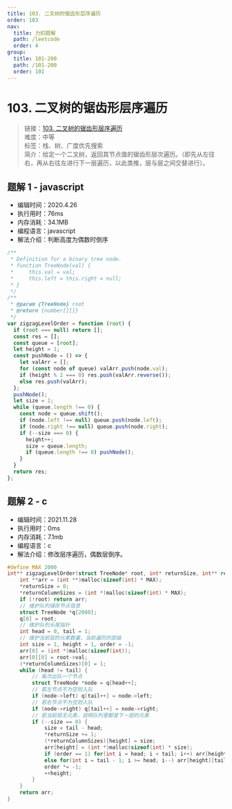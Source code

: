 ```yaml
---
title: 103. 二叉树的锯齿形层序遍历
order: 103
nav:
  title: 力扣题解
  path: /leetcode
  order: 4
group:
  title: 101-200
  path: /101-200
  order: 101
---
```


# 103. 二叉树的锯齿形层序遍历

> 链接：[103. 二叉树的锯齿形层序遍历](https://leetcode-cn.com/problems/binary-tree-zigzag-level-order-traversal/)  
> 难度：中等  
> 标签：栈、树、广度优先搜索  
> 简介：给定一个二叉树，返回其节点值的锯齿形层次遍历。（即先从左往右，再从右往左进行下一层遍历，以此类推，层与层之间交替进行）。

## 题解 1 - javascript

- 编辑时间：2020.4.26
- 执行用时：76ms
- 内存消耗：34.1MB
- 编程语言：javascript
- 解法介绍：判断高度为偶数时倒序

```javascript
/**
 * Definition for a binary tree node.
 * function TreeNode(val) {
 *     this.val = val;
 *     this.left = this.right = null;
 * }
 */
/**
 * @param {TreeNode} root
 * @return {number[][]}
 */
var zigzagLevelOrder = function (root) {
  if (root === null) return [];
  const res = [];
  const queue = [root];
  let height = 1;
  const pushNode = () => {
    let valArr = [];
    for (const node of queue) valArr.push(node.val);
    if (height % 2 === 0) res.push(valArr.reverse());
    else res.push(valArr);
  };
  pushNode();
  let size = 1;
  while (queue.length !== 0) {
    const node = queue.shift();
    if (node.left !== null) queue.push(node.left);
    if (node.right !== null) queue.push(node.right);
    if (--size === 0) {
      height++;
      size = queue.length;
      if (queue.length !== 0) pushNode();
    }
  }
  return res;
};
```
## 题解 2 - c
- 编辑时间：2021.11.28
- 执行用时：0ms
- 内存消耗：7.1mb
- 编程语言：c
- 解法介绍：修改层序遍历，偶数层倒序。
```c
#define MAX 2000
int** zigzagLevelOrder(struct TreeNode* root, int* returnSize, int** returnColumnSizes){
    int **arr = (int **)malloc(sizeof(int) * MAX);
    *returnSize = 0;
    *returnColumnSizes = (int *)malloc(sizeof(int) * MAX);
    if (!root) return arr;
    // 维护队列储存节点信息
    struct TreeNode *q[2000];
    q[0] = root;
    // 维护队列头尾指针
    int head = 0, tail = 1;
    // 维护当前层的元素数量，当前遍历的层级
    int size = 1, height = 1, order = -1;
    arr[0] = (int *)malloc(sizeof(int));
    arr[0][0] = root->val;
    (*returnColumnSizes)[0] = 1;
    while (head != tail) {
        // 每次出队一个节点
        struct TreeNode *node = q[head++];
        // 若左节点不为空则入队
        if (node->left) q[tail++] = node->left;
        // 若右节点不为空则入队
        if (node->right) q[tail++] = node->right;
        // 若当前层无元素，说明队列里都是下一层的元素
        if (--size == 0) {
            size = tail - head;
            *returnSize += 1;
            (*returnColumnSizes)[height] = size;
            arr[height] = (int *)malloc(sizeof(int) * size);
            if (order == 1) for(int i = head; i < tail; i++) arr[height][i - head] = q[i]->val;
            else for(int i = tail - 1; i >= head; i--) arr[height][tail - 1 - i] = q[i]->val;
            order *= -1;
            ++height;
        }
    }
    return arr;
}
```
